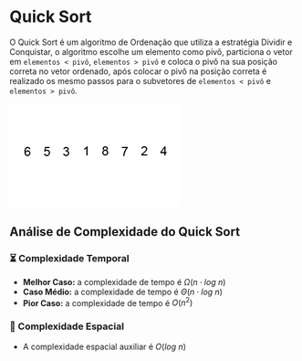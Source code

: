 # Quick Sort

O Quick Sort é um algoritmo de Ordenação que utiliza a estratégia Dividir e Conquistar, o algoritmo escolhe um elemento como pivô, particiona o vetor em `elementos < pivô`, `elementos > pivô` e coloca o pivô na sua posição correta no vetor ordenado, após colocar o pivô na posição correta é realizado os mesmo passos para o subvetores de `elementos < pivô` e `elementos > pivô`.

![](https://github.com/sc-math/Sort-Algorithms/blob/main/Quick%20Sort/gif/Quicksort-example.gif)

## Análise de Complexidade do Quick Sort
 
### ⏳ Complexidade Temporal
- **Melhor Caso:** a complexidade de tempo é $Ω(n \cdot log\ n)$
- **Caso Médio:** a complexidade de tempo é $Θ(n \cdot log\ n)$
- **Pior Caso:** a complexidade de tempo é $O(n^2)$

### 💽 Complexidade Espacial

- A complexidade espacial auxiliar é $O(log\ n)$
